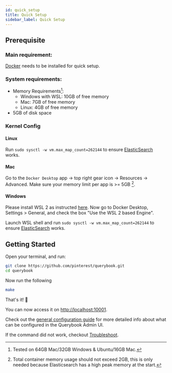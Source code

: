```yaml
---
id: quick_setup
title: Quick Setup
sidebar_label: Quick Setup
---
```


## Prerequisite

### Main requirement:

[Docker](https://www.docker.com/) needs to be installed for quick setup.

### System requirements:

-   Memory Requirements[^1]:
    -   Windows with WSL: 10GB of free memory
    -   Mac: 7GB of free memory
    -   Linux: 4GB of free memory
-   5GB of disk space

### Kernel Config

#### Linux

Run `sudo sysctl -w vm.max_map_count=262144` to ensure [ElasticSearch](https://www.elastic.co/guide/en/elasticsearch/reference/current/vm-max-map-count.html) works.

#### Mac

Go to the `Docker Desktop` app -> top right gear icon -> Resources -> Advanced. Make sure your memory limit per app is >= 5GB [^2].

#### Windows

Please install WSL 2 as instructed [here](https://docs.microsoft.com/en-us/windows/wsl/install-win10). Now go to Docker Desktop, Settings > General, and check the box "Use the WSL 2 based Engine".

Launch WSL shell and run `sudo sysctl -w vm.max_map_count=262144` to ensure [ElasticSearch](https://www.elastic.co/guide/en/elasticsearch/reference/current/vm-max-map-count.html) works.

## Getting Started

Open your terminal, and run:

```sh
git clone https://github.com/pinterest/querybook.git
cd querybook
```

Now run the following

```sh
make
```

That's it! 🎉

You can now access it on [http://localhost:10001](http://localhost:10001).

Check out the [general configuration guide](../configurations/general_config.md) for more detailed info about what can be configured in the Querybook Admin UI.

If the command did not work, checkout [Troubleshoot](troubleshoot.md).

[^1]: Tested on 64GB Mac/32GB Windows & Ubuntu/16GB Mac.
[^2]: Total container memory usage should not exceed 2GB, this is only needed because Elasticsearch has a high peak memory at the start.
